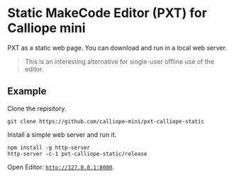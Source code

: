 # Static MakeCode Editor (PXT) for Calliope mini

PXT as a static web page. You can download and run in a local web server.

> This is an interesting alternative for single-user offline use of the editor.

## Example
Clone the repisitory.
```
git clone https://github.com/calliope-mini/pxt-calliope-static
```
Install a simple web server and run it.
```
npm install -g http-server
http-server -c-1 pxt-calliope-static/release
```
Open Editor: [`http://127.0.0.1:8080`](http://127.0.0.1:8080).

